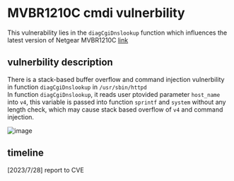 # MVBR1210C cmdi vulnerbility

This vulnerability lies in the `diagCgiDnslookup` function which influences the latest version of Netgear MVBR1210C [link](https://www.netgear.com/support/product/mvbr1210c#download)

## vulnerbility description

There is a stack-based buffer overflow and command injection vulnerbility in function `diagCgiDnslookup` in `/usr/sbin/httpd` </br>
In function `diagCgiDnslookup`, it reads user ptovided parameter `host_name` into `v4`, this variable is passed into function `sprintf` and `system` without any length check, which may cause stack based overflow of `v4` and command injection.

![image](https://github.com/Nicholas-wei/bug-discovery/assets/63231742/b3be1387-e8b7-4da8-82f5-a1238c23927c)

## timeline

[2023/7/28] report to CVE
